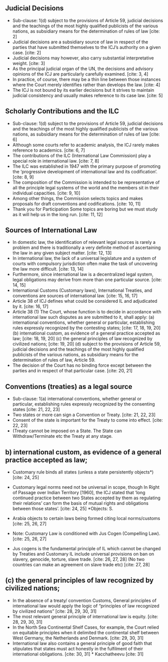 ##   Judicial Decisions

* Sub-clause: 1(d) subject to the provisions of Article 59, judicial decisions and the teachings of the most highly qualified publicists of the various nations, as subsidiary means for the determination of rules of law [cite: 2]
* Judicial decisions are a subsidiary source of law in respect of the parties that have submitted themselves to the ICJ’s authority on a given case. [cite: 2]
* Judicial decisions may however, also carry substantial interpretative weight. [cite: 3]
* As the principal judicial organ of the UN, the decisions and advisory opinions of the ICJ are particularly carefully examined. [cite: 3, 4]
* In practice, of course, there may be a thin line between those instances where the Court merely identifies rather than develops the law. [cite: 4]
* The ICJ is not bound by its earlier decisions but it strives to maintain judicial consistency and usually makes reference to its case law. [cite: 5]

##   Scholarly Contributions and the ILC

* Sub-clause: 1(d) subject to the provisions of Article 59, judicial decisions and the teachings of the most highly qualified publicists of the various nations, as subsidiary means for the determination of rules of law [cite: 6]
* Although some courts refer to academic analysis, the ICJ rarely makes reference to academics. [cite: 6, 7]
* The contributions of the ILC (International Law Commission) play a special role in international law. [cite: 7, 8]
* The ILC was established in 1947 with the primary purpose of promoting the ‘progressive development of international law and its codification’. [cite: 8, 9]
* The composition of the Commission is intended to be representative of all the principle legal systems of the world and the members sit in their individual capacities. [cite: 9, 10]
* Among other things, the Commission selects topics and makes proposals for draft conventions and codifications. [cite: 10, 11]
* Thank you for Participation Some topics are boring but we must study as it will help us in the long run. [cite: 11, 12]

##   Sources of International Law

* In domestic law, the identification of relevant legal sources is rarely a problem and there is traditionally a very definite method of ascertaining the law in any given subject matter. [cite: 12, 13]
* In international law, the lack of a universal legislature and a system of courts with compulsory jurisdiction often make the task of uncovering the law more difficult. [cite: 13, 14]
* Furthermore, since international law is a decentralized legal system, legal obligations may derive from more than one particular source. [cite: 14, 15]
* International Customs (Customary laws), International Treaties, and conventions are sources of international law. [cite: 15, 16, 17]
* Article 38 of ICJ defines what could be considered IL and adjudicated by it. [cite: 16, 17]
* Article 38 (1) The Court, whose function is to decide in accordance with international law such disputes as are submitted to it, shall apply: (a) international conventions, whether general or particular, establishing rules expressly recognized by the contesting states; [cite: 17, 18, 19, 20] (b) international custom, as evidence of a general practice accepted as law; [cite: 18, 19, 20] (c) the general principles of law recognized by civilized nations; [cite: 19, 20] (d) subject to the provisions of Article 59, judicial decisions and the teachings of the most highly qualified publicists of the various nations, as subsidiary means for the determination of rules of law, Article 59.
* The decision of the Court has no binding force except between the parties and in respect of that particular case. [cite: 20, 21]

##   Conventions (treaties) as a legal source

* Sub-clause: 1(a) international conventions, whether general or particular, establishing rules expressly recognized by the consenting states [cite: 21, 22, 23]
* Two states or more can sign a Convention or Treaty. [cite: 21, 22, 23]
* Consent of the state is important for the Treaty to come into effect. [cite: 22, 23]
* (Treaty cannot be imposed on a State. The State can Withdraw/Terminate etc the Treaty at any stage.

##   b) international custom, as evidence of a general practice accepted as law;

* Customary rule binds all states (unless a state persistently objects\*) [cite: 24, 25]
* Customary legal norms need not be universal in scope, though In Right of Passage over Indian Territory \[1960], the ICJ stated that ‘long continued practice between two States accepted by them as regulating their relations’ can form the basis of mutual rights and obligations between those states’. [cite: 24, 25] \*Objects: S.
* Arabia objects to certain laws being formed citing local norms/customs [cite: 25, 26, 27]

* Note: Customary Law is conditioned with Jus Cogen (Compelling Law). [cite: 25, 26, 27]
* Jus cogens is the fundamental principle of IL which cannot be changed by Treaties and Customary IL include universal provisions on ban on slavery, genocide, torture, slave trade. [cite: 26, 27, 28] (No two countries can make an agreement on slave trade etc) [cite: 27, 28]

##   (c) the general principles of law recognized by civilized nations;

* In the absence of a treaty/ convention Customs, General principles of international law would apply the logic of “principles of law recognized by civilized nations” [cite: 28, 29, 30, 31]
* The most relevant general principle of international law is equity. [cite: 28, 29, 30, 31]
* In the North Sea Continental Shelf Cases, for example, the Court relied on equitable principles when it delimited the continental shelf between West Germany, the Netherlands and Denmark. [cite: 29, 30, 31]
* International law also contains a general principle of good faith that stipulates that states must act honestly in the fulfilment of their international obligations. [cite: 30, 31] \* Kacchatheevu [cite: 31]